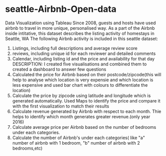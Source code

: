 # seattle-Airbnb-Open-data
Data Visualization using Tableau
Since 2008, guests and hosts have used airbnb to travel in more unique, personalised way. As a part of the Airbnb inside intitative, this dataset describes the listing activity of homestays in Seattle, WA
The following Airbnb activity is included in this seattle dataset:
1. Listings, including full descriptions and average review score
2. reviews, including unique id for each reviewer and detailed comments
3. Calendar, including listing id and the price and availability for that day
DESCRIPTION:
I created five visualisations and combined them to created a dashboard to answer few questions
1. Calculated the price for Airbnb based on their postcode/zipcode(this will help to analyse which location is very expensie and which location is less expensive and used bar chart with colours to differentiate the location)
2. Calculate the price by zipcode using latitude and longitude which is generated automatically. Used Maps to identify the price and compare it with the first visualization to match their results
3. Calculate revenue generated by Airbnb with respect to each month. Thie helps to identify which month generates greater revenue.(only year 2016)
4. Calculate average price per Airbnb based on the number of bedrooms under each categories.
5. Calculate the number of Airbnb's under each categories( like "a" number of airbnb with 1 bedroom, "b" number of airbnb with 2 bedrooms,etc)

